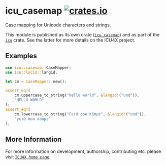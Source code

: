 # icu_casemap [![crates.io](https://img.shields.io/crates/v/icu_casemap)](https://crates.io/crates/icu_casemap)

<!-- cargo-rdme start -->

Case mapping for Unicode characters and strings.

This module is published as its own crate ([`icu_casemap`](https://docs.rs/icu_casemap/latest/icu_casemap/))
and as part of the [`icu`](https://docs.rs/icu/latest/icu/) crate. See the latter for more details on the ICU4X project.

## Examples

```rust
use icu::casemap::CaseMapper;
use icu::locid::langid;

let cm = CaseMapper::new();

assert_eq!(
    cm.uppercase_to_string("hello world", &langid!("und")),
    "HELLO WORLD"
);
assert_eq!(
    cm.lowercase_to_string("Γειά σου Κόσμε", &langid!("und")),
    "γειά σου κόσμε"
);
```

[`ICU4X`]: ../icu/index.html

<!-- cargo-rdme end -->

## More Information

For more information on development, authorship, contributing etc. please visit [`ICU4X home page`](https://github.com/unicode-org/icu4x).
